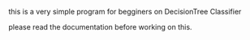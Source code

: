 this is a very simple program for begginers on DecisionTree Classifier

please read the documentation before working on this.
